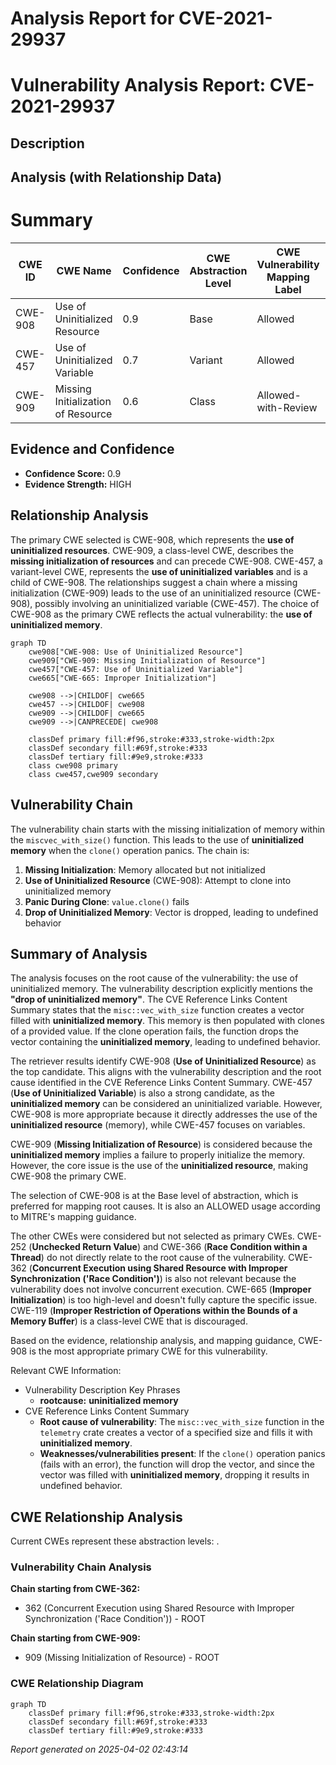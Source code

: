 # Analysis Report for CVE-2021-29937

# Vulnerability Analysis Report: CVE-2021-29937

## Description



## Analysis (with Relationship Data)

# Summary
| CWE ID | CWE Name | Confidence | CWE Abstraction Level | CWE Vulnerability Mapping Label | CWE-Vulnerability Mapping Notes |
|---|---|---|---|---|---|
| CWE-908 | Use of Uninitialized Resource | 0.9 | Base | Allowed | Primary CWE |
| CWE-457 | Use of Uninitialized Variable | 0.7 | Variant | Allowed | Secondary Candidate |
| CWE-909 | Missing Initialization of Resource | 0.6 | Class | Allowed-with-Review | Secondary Candidate |

## Evidence and Confidence

*   **Confidence Score:** 0.9
*   **Evidence Strength:** HIGH

## Relationship Analysis
The primary CWE selected is CWE-908, which represents the **use of uninitialized resources**. CWE-909, a class-level CWE, describes the **missing initialization of resources** and can precede CWE-908. CWE-457, a variant-level CWE, represents the **use of uninitialized variables** and is a child of CWE-908. The relationships suggest a chain where a missing initialization (CWE-909) leads to the use of an uninitialized resource (CWE-908), possibly involving an uninitialized variable (CWE-457). The choice of CWE-908 as the primary CWE reflects the actual vulnerability: the **use of uninitialized memory**.

```mermaid
graph TD
    cwe908["CWE-908: Use of Uninitialized Resource"]
    cwe909["CWE-909: Missing Initialization of Resource"]
    cwe457["CWE-457: Use of Uninitialized Variable"]
    cwe665["CWE-665: Improper Initialization"]

    cwe908 -->|CHILDOF| cwe665
    cwe457 -->|CHILDOF| cwe908
    cwe909 -->|CHILDOF| cwe665
    cwe909 -->|CANPRECEDE| cwe908

    classDef primary fill:#f96,stroke:#333,stroke-width:2px
    classDef secondary fill:#69f,stroke:#333
    classDef tertiary fill:#9e9,stroke:#333
    class cwe908 primary
    class cwe457,cwe909 secondary
```

## Vulnerability Chain
The vulnerability chain starts with the missing initialization of memory within the `miscvec_with_size()` function. This leads to the use of **uninitialized memory** when the `clone()` operation panics. The chain is:
1.  **Missing Initialization**: Memory allocated but not initialized
2.  **Use of Uninitialized Resource** (CWE-908): Attempt to clone into uninitialized memory
3.  **Panic During Clone**: `value.clone()` fails
4.  **Drop of Uninitialized Memory**: Vector is dropped, leading to undefined behavior

## Summary of Analysis
The analysis focuses on the root cause of the vulnerability: the use of uninitialized memory. The vulnerability description explicitly mentions the **"drop of uninitialized memory"**. The CVE Reference Links Content Summary states that the `misc::vec_with_size` function creates a vector filled with **uninitialized memory**. This memory is then populated with clones of a provided value. If the clone operation fails, the function drops the vector containing the **uninitialized memory**, leading to undefined behavior.

The retriever results identify CWE-908 (**Use of Uninitialized Resource**) as the top candidate. This aligns with the vulnerability description and the root cause identified in the CVE Reference Links Content Summary. CWE-457 (**Use of Uninitialized Variable**) is also a strong candidate, as the **uninitialized memory** can be considered an uninitialized variable. However, CWE-908 is more appropriate because it directly addresses the use of the **uninitialized resource** (memory), while CWE-457 focuses on variables.

CWE-909 (**Missing Initialization of Resource**) is considered because the **uninitialized memory** implies a failure to properly initialize the memory. However, the core issue is the use of the **uninitialized resource**, making CWE-908 the primary CWE.

The selection of CWE-908 is at the Base level of abstraction, which is preferred for mapping root causes. It is also an ALLOWED usage according to MITRE's mapping guidance.

The other CWEs were considered but not selected as primary CWEs. CWE-252 (**Unchecked Return Value**) and CWE-366 (**Race Condition within a Thread**) do not directly relate to the root cause of the vulnerability. CWE-362 (**Concurrent Execution using Shared Resource with Improper Synchronization ('Race Condition')**) is also not relevant because the vulnerability does not involve concurrent execution. CWE-665 (**Improper Initialization**) is too high-level and doesn't fully capture the specific issue. CWE-119 (**Improper Restriction of Operations within the Bounds of a Memory Buffer**) is a class-level CWE that is discouraged.

Based on the evidence, relationship analysis, and mapping guidance, CWE-908 is the most appropriate primary CWE for this vulnerability.

Relevant CWE Information:
-   Vulnerability Description Key Phrases
    -   **rootcause:** **uninitialized memory**
-   CVE Reference Links Content Summary
    -   **Root cause of vulnerability**: The `misc::vec_with_size` function in the `telemetry` crate creates a vector of a specified size and fills it with **uninitialized memory**.
    -   **Weaknesses/vulnerabilities present**: If the `clone()` operation panics (fails with an error), the function will drop the vector, and since the vector was filled with **uninitialized memory**, dropping it results in undefined behavior.


## CWE Relationship Analysis

Current CWEs represent these abstraction levels: .


### Vulnerability Chain Analysis

**Chain starting from CWE-362:**
- 362 (Concurrent Execution using Shared Resource with Improper Synchronization ('Race Condition')) - ROOT


**Chain starting from CWE-909:**
- 909 (Missing Initialization of Resource) - ROOT



### CWE Relationship Diagram

```mermaid
graph TD
    classDef primary fill:#f96,stroke:#333,stroke-width:2px
    classDef secondary fill:#69f,stroke:#333
    classDef tertiary fill:#9e9,stroke:#333
```



*Report generated on 2025-04-02 02:43:14*
